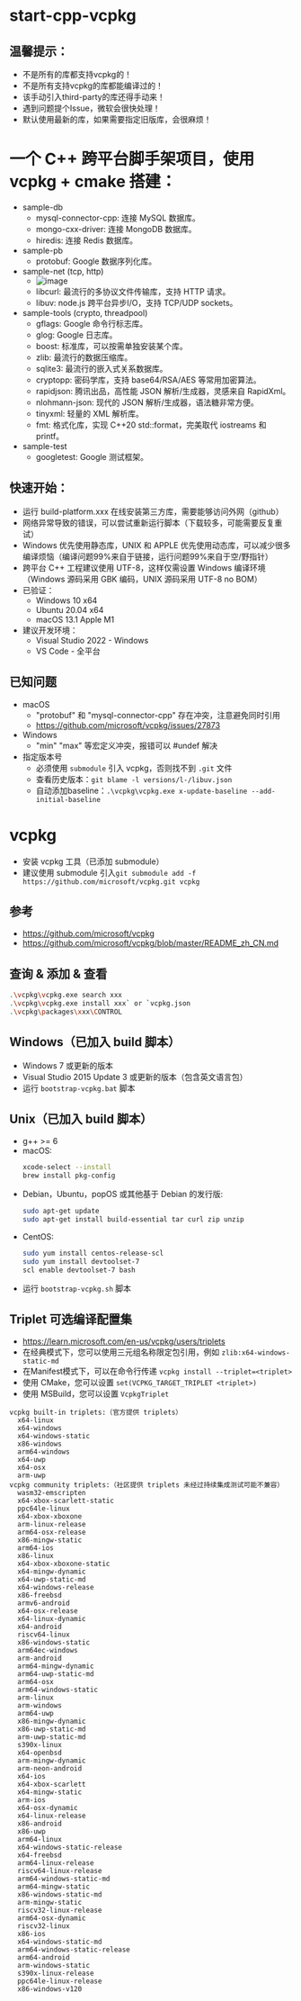 # start-cpp-vcpkg

## 温馨提示：
- 不是所有的库都支持vcpkg的！
- 不是所有支持vcpkg的库都能编译过的！
- 该手动引入third-party的库还得手动来！
- 遇到问题提个Issue，微软会很快处理！
- 默认使用最新的库，如果需要指定旧版库，会很麻烦！

# 一个 C++ 跨平台脚手架项目，使用 vcpkg + cmake 搭建：
- sample-db
  - mysql-connector-cpp: 连接 MySQL 数据库。
  - mongo-cxx-driver: 连接 MongoDB 数据库。
  - hiredis: 连接 Redis 数据库。
- sample-pb
  - protobuf: Google 数据序列化库。
- sample-net (tcp, http)
  - ![image](https://github.com/zxffffffff/start-cpp-vcpkg/blob/master/sample-net/doc/states.png)
  - libcurl: 最流行的多协议文件传输库，支持 HTTP 请求。
  - libuv: node.js 跨平台异步I/O，支持 TCP/UDP sockets。
- sample-tools (crypto, threadpool)
  - gflags: Google 命令行标志库。
  - glog: Google 日志库。
  - boost: 标准库，可以按需单独安装某个库。
  - zlib: 最流行的数据压缩库。
  - sqlite3: 最流行的嵌入式关系数据库。
  - cryptopp: 密码学库，支持 base64/RSA/AES 等常用加密算法。
  - rapidjson: 腾讯出品，高性能 JSON 解析/生成器，灵感来自 RapidXml。
  - nlohmann-json: 现代的 JSON 解析/生成器，语法糖非常方便。
  - tinyxml: 轻量的 XML 解析库。
  - fmt: 格式化库，实现 C++20 std::format，完美取代 iostreams 和 printf。
- sample-test
  - googletest: Google 测试框架。

## 快速开始：
- 运行 build-platform.xxx 在线安装第三方库，需要能够访问外网（github）
- 网络异常导致的错误，可以尝试重新运行脚本（下载较多，可能需要反复重试）
- Windows 优先使用静态库，UNIX 和 APPLE 优先使用动态库，可以减少很多编译烦恼（编译问题99%来自于链接，运行问题99%来自于空/野指针）
- 跨平台 C++ 工程建议使用 UTF-8，这样仅需设置 Windows 编译环境（Windows 源码采用 GBK 编码，UNIX 源码采用 UTF-8 no BOM）
- 已验证：
  - Windows 10 x64
  - Ubuntu 20.04 x64
  - macOS 13.1 Apple M1
- 建议开发环境：
  - Visual Studio 2022 - Windows
  - VS Code - 全平台

## 已知问题
- macOS
  - "protobuf" 和 "mysql-connector-cpp" 存在冲突，注意避免同时引用
  - https://github.com/microsoft/vcpkg/issues/27873
- Windows
  - "min" "max" 等宏定义冲突，报错可以 #undef 解决
- 指定版本号
  - 必须使用 `submodule` 引入 vcpkg，否则找不到 `.git` 文件
  - 查看历史版本：`git blame -l versions/l-/libuv.json`
  - 自动添加baseline：`.\vcpkg\vcpkg.exe x-update-baseline --add-initial-baseline`


# vcpkg 
- 安装 vcpkg 工具（已添加 submodule）
- 建议使用 submodule 引入`git submodule add -f https://github.com/microsoft/vcpkg.git vcpkg`

## 参考
- https://github.com/microsoft/vcpkg
- https://github.com/microsoft/vcpkg/blob/master/README_zh_CN.md

## 查询 & 添加 & 查看
```Bash
.\vcpkg\vcpkg.exe search xxx
.\vcpkg\vcpkg.exe install xxx` or `vcpkg.json
.\vcpkg\packages\xxx\CONTROL
```

## Windows（已加入 build 脚本）
- Windows 7 或更新的版本
- Visual Studio 2015 Update 3 或更新的版本（包含英文语言包）
- 运行 `bootstrap-vcpkg.bat` 脚本

## Unix（已加入 build 脚本）
- g++ >= 6
- macOS:
  ```Bash
  xcode-select --install
  brew install pkg-config
  ```
- Debian，Ubuntu，popOS 或其他基于 Debian 的发行版:
  ```Bash
  sudo apt-get update
  sudo apt-get install build-essential tar curl zip unzip
  ```
- CentOS:
  ```Bash
  sudo yum install centos-release-scl
  sudo yum install devtoolset-7
  scl enable devtoolset-7 bash
  ```
- 运行 `bootstrap-vcpkg.sh` 脚本

## Triplet 可选编译配置集
- https://learn.microsoft.com/en-us/vcpkg/users/triplets
- 在经典模式下，您可以使用三元组名称限定包引用，例如 `zlib:x64-windows-static-md`
- 在Manifest模式下，可以在命令行传递 `vcpkg install --triplet=<triplet>`
- 使用 CMake，您可以设置 `set(VCPKG_TARGET_TRIPLET <triplet>)`
- 使用 MSBuild，您可以设置 `VcpkgTriplet`
```
vcpkg built-in triplets:（官方提供 triplets）
  x64-linux
  x64-windows
  x64-windows-static
  x86-windows
  arm64-windows
  x64-uwp
  x64-osx
  arm-uwp
vcpkg community triplets:（社区提供 triplets 未经过持续集成测试可能不兼容）
  wasm32-emscripten
  x64-xbox-scarlett-static
  ppc64le-linux
  x64-xbox-xboxone
  arm-linux-release
  arm64-osx-release
  x86-mingw-static
  arm64-ios
  x86-linux
  x64-xbox-xboxone-static
  x64-mingw-dynamic
  x64-uwp-static-md
  x64-windows-release
  x86-freebsd
  armv6-android
  x64-osx-release
  x64-linux-dynamic
  x64-android
  riscv64-linux
  x86-windows-static
  arm64ec-windows
  arm-android
  arm64-mingw-dynamic
  arm64-uwp-static-md
  arm64-osx
  arm64-windows-static
  arm-linux
  arm-windows
  arm64-uwp
  x86-mingw-dynamic
  x86-uwp-static-md
  arm-uwp-static-md
  s390x-linux
  x64-openbsd
  arm-mingw-dynamic
  arm-neon-android
  x64-ios
  x64-xbox-scarlett
  x64-mingw-static
  arm-ios
  x64-osx-dynamic
  x64-linux-release
  x86-android
  x86-uwp
  arm64-linux
  x64-windows-static-release
  x64-freebsd
  arm64-linux-release
  riscv64-linux-release
  arm64-windows-static-md
  arm64-mingw-static
  x86-windows-static-md
  arm-mingw-static
  riscv32-linux-release
  arm64-osx-dynamic
  riscv32-linux
  x86-ios
  x64-windows-static-md
  arm64-windows-static-release
  arm64-android
  arm-windows-static
  s390x-linux-release
  ppc64le-linux-release
  x86-windows-v120
```
